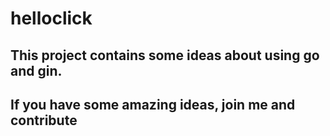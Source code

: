 # helloclick #

## This project contains some ideas about using go and gin. ##
## If you have some amazing ideas, join me and contribute ##
